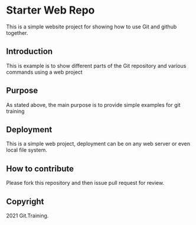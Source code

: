 # Starter Web Repo

This is a simple website project for showing how to use Git and github together.

## Introduction

This is example is to show different parts of the Git repository and various commands using a web project

## Purpose

As stated above, the main purpose is to provide simple examples for git training

## Deployment

This is a simple web project, deployment can be on any web server or even local file system.

## How to contribute
Please fork this repository and then issue pull request for review.
## Copyright

2021 Git.Training.